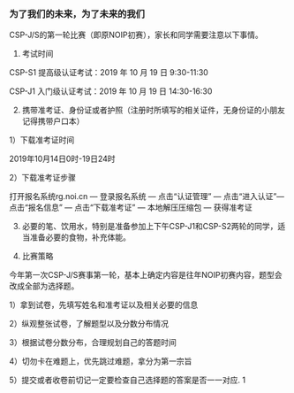 
### 为了我们的未来，为了未来的我们

CSP-J/S的第一轮比赛（即原NOIP初赛），家长和同学需要注意以下事情。

1. 考试时间

CSP-S1 提高级认证考试：2019 年 10 月 19 日 9:30-11:30

CSP-J1 入门级认证考试：2019 年 10 月 19 日 14:30-16:30

2. 携带准考证、身份证或者护照（注册时所填写的相关证件，无身份证的小朋友记得携带户口本）

1）下载准考证时间

2019年10月14日0时-19日24时

2）下载准考证步骤

打开报名系统rg.noi.cn — 登录报名系统 — 点击“认证管理” — 点击“进入认证”— 点击“报名信息” — 点击“下载准考证” — 本地解压压缩包 — 获得准考证

3. 必要的笔、饮用水，特别是准备参加上下午CSP-J1和CSP-S2两轮的同学，适当准备必要的食物，补充体能。

4. 比赛策略

今年第一次CSP-J/S赛事第一轮，基本上确定内容是往年NOIP初赛内容，题型会改成全部为选择题。

1）拿到试卷，先填写姓名和准考证以及相关必要的信息

2）纵观整张试卷，了解题型以及分数分布情况

3）根据试卷分数分布，合理规划自己的答题时间

4）切勿卡在难题上，优先跳过难题，拿分为第一宗旨

5）提交或者收卷前切记一定要检查自己选择题的答案是否一一对应.
1